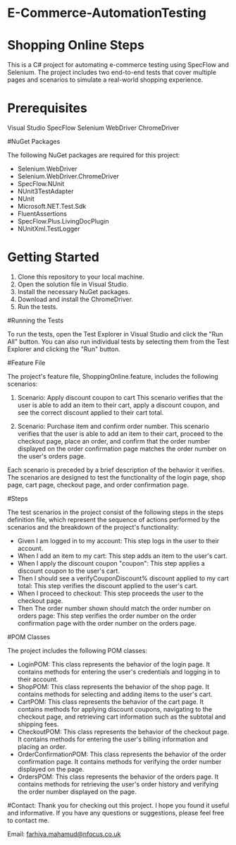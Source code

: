 # E-Commerce-AutomationTesting

# Shopping Online Steps

This is a C# project for automating e-commerce testing using SpecFlow and Selenium. The project includes two end-to-end tests that cover multiple pages and scenarios to simulate a real-world shopping experience.

# Prerequisites

Visual Studio
SpecFlow
Selenium WebDriver
ChromeDriver

#NuGet Packages

The following NuGet packages are required for this project:

- Selenium.WebDriver 
- Selenium.WebDriver.ChromeDriver 
- SpecFlow.NUnit 
- NUnit3TestAdapter 
- NUnit 
- Microsoft.NET.Test.Sdk 
- FluentAssertions 
- SpecFlow.Plus.LivingDocPlugin 
- NUnitXml.TestLogger 

# Getting Started

1. Clone this repository to your local machine.
2. Open the solution file in Visual Studio.
3. Install the necessary NuGet packages.
4. Download and install the ChromeDriver.
5. Run the tests.


#Running the Tests

To run the tests, open the Test Explorer in Visual Studio and click the "Run All" button. You can also run individual tests by selecting them from the Test Explorer and clicking the "Run" button.

#Feature File

The project's feature file, ShoppingOnline.feature, includes the following scenarios:

1. Scenario: Apply discount coupon to cart
This scenario verifies that the user is able to add an item to their cart, apply a discount coupon, and see the correct discount applied to their cart total.

2. Scenario: Purchase item and confirm order number.
This scenario verifies that the user is able to add an item to their cart, proceed to the checkout page, place an order, and confirm that the order number displayed on the order confirmation page matches the order number on the user's orders page.

Each scenario is preceded by a brief description of the behavior it verifies. The scenarios are designed to test the functionality of the login page, shop page, cart page, checkout page, and order confirmation page.



#Steps

The test scenarios in the project consist of the following steps in the steps definition file, which represent the sequence of actions performed by the scenarios and the breakdown of the project's functionality:

- Given I am logged in to my account: This step logs in the user to their account.
- When I add an item to my cart: This step adds an item to the user's cart.
- When I apply the discount coupon "coupon": This step applies a discount coupon to the user's cart.
- Then I should see a verifyCouponDiscount% discount applied to my cart total: This step verifies the discount applied to the user's cart.
- When I proceed to checkout: This step proceeds the user to the checkout page.
- Then The order number shown should match the order number on orders page: This step verifies the order number on the order confirmation page with the order number on the orders page.

#POM Classes

The project includes the following POM classes:

- LoginPOM: This class represents the behavior of the login page. It contains methods for entering the user's credentials and logging in to their account.
- ShopPOM: This class represents the behavior of the shop page. It contains methods for selecting and adding items to the user's cart.
- CartPOM: This class represents the behavior of the cart page. It contains methods for applying discount coupons, navigating to the checkout page, and retrieving cart information such as the subtotal and shipping fees.
- CheckoutPOM: This class represents the behavior of the checkout page. It contains methods for entering the user's billing information and placing an order.
- OrderConfirmationPOM: This class represents the behavior of the order confirmation page. It contains methods for verifying the order number displayed on the page.
- OrdersPOM: This class represents the behavior of the orders page. It contains methods for retrieving the user's order history and verifying the order number displayed on the page.



#Contact:
Thank you for checking out this project. I hope you found it useful and informative. If you have any questions or suggestions, please feel free to contact me.

Email: farhiya.mahamud@nfocus.co.uk